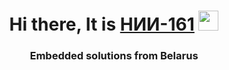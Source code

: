 <h1 align="center">Hi there, It is <a href="https://nii161.io/" target="_blank">НИИ-161</a> 
<img src="https://github.com/blackcater/blackcater/raw/main/images/Hi.gif" height="32"/></h1>
<h3 align="center">Embedded solutions from Belarus</h3>
